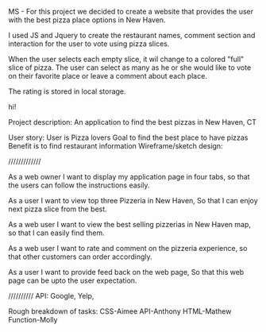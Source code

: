 


MS -
For this project we decided to create a website that provides the user with the best pizza place options in New Haven.

I used JS and Jquery to create the restaurant names, comment section and interaction for the user to vote using pizza slices.

When the user selects each empty slice, it wil change to a colored "full" slice of pizza. The user can select as many as he or she would like to vote on their favorite place or leave a comment about each place.

The rating is stored in local storage.



hi!



Project description: An application to find the best pizzas in New Haven, CT

User story:
User is Pizza lovers
Goal to find the best place to have pizzas
Benefit is to find restaurant information
Wireframe/sketch design:

/////////////

As a web owner I want to display my application page in four tabs, so that the users can follow the instructions easily.

 
As a user I want to view top three Pizzeria in New Haven, So that I can enjoy next pizza slice from the best.

As a web user I want to view the best selling pizzerias in New Haven map, so that I can easily find them.

As a web user I want to rate and comment on the pizzeria experience, so that other customers can order accordingly.

As a user I want to provide feed back on the web page, So that this web page can be upto the user expectation.



//////////
API: Google, Yelp,



Rough breakdown of tasks:
CSS-Aimee
API-Anthony
HTML-Mathew
Function-Molly

